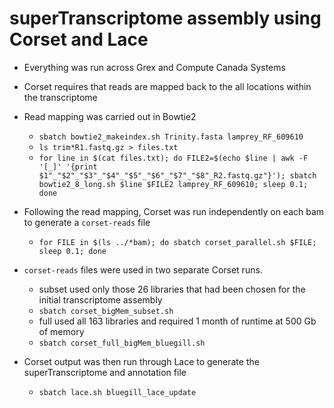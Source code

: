 # superTranscriptome assembly using Corset and Lace
- Everything was run across Grex and Compute Canada Systems
- Corset requires that reads are mapped back to the all locations within the transcriptome

- Read mapping was carried out in Bowtie2
	- `sbatch bowtie2_makeindex.sh Trinity.fasta lamprey_RF_609610` <br/>
	- `ls trim*R1.fastq.gz > files.txt` <br/>
	- `for line in $(cat files.txt); do FILE2=$(echo $line | awk -F '[_]' '{print $1"_"$2"_"$3"_"$4"_"$5"_"$6"_"$7"_"$8"_R2.fastq.gz"}'); sbatch bowtie2_8_long.sh $line $FILE2 lamprey_RF_609610; sleep 0.1; done`

- Following the read mapping, Corset was run independently on each bam to generate a `corset-reads` file
	- `for FILE in $(ls ../*bam); do sbatch corset_parallel.sh $FILE; sleep 0.1; done`

- `corset-reads` files were used in two separate Corset runs.
	- subset used only those 26 libraries that had been chosen for the initial transcriptome assembly 
	- `sbatch corset_bigMem_subset.sh` 
	- full used all 163 libraries and required 1 month of runtime at 500 Gb of memory <br/>
	- `sbatch corset_full_bigMem_bluegill.sh`


- Corset output was then run through Lace to generate the superTranscriptome and annotation file
	- `sbatch lace.sh bluegill_lace_update`

